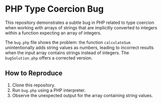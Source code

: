 # PHP Type Coercion Bug

This repository demonstrates a subtle bug in PHP related to type coercion when working with arrays of strings that are implicitly converted to integers within a function expecting an array of integers.

The `bug.php` file shows the problem: the function `calculateSum` unintentionally adds string values as numbers, leading to incorrect results when the input array contains strings instead of integers.  The `bugSolution.php` offers a corrected version.

## How to Reproduce

1. Clone this repository.
2. Run `bug.php` using a PHP interpreter.
3. Observe the unexpected output for the array containing string values.